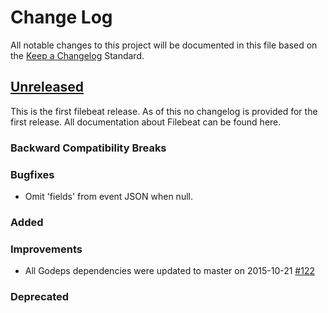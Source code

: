 # Change Log
All notable changes to this project will be documented in this file based on the
[Keep a Changelog](http://keepachangelog.com/) Standard.


## [Unreleased](https://github.com/elastic/filebeat/compare/13678f4...HEAD)

This is the first filebeat release. As of this no changelog is provided for the first release.
All documentation about Filebeat can be found here.

### Backward Compatibility Breaks

### Bugfixes
- Omit 'fields' from event JSON when null.

### Added

### Improvements
- All Godeps dependencies were updated to master on 2015-10-21 [#122](https://github.com/elastic/filebeat/pull/122)

### Deprecated
